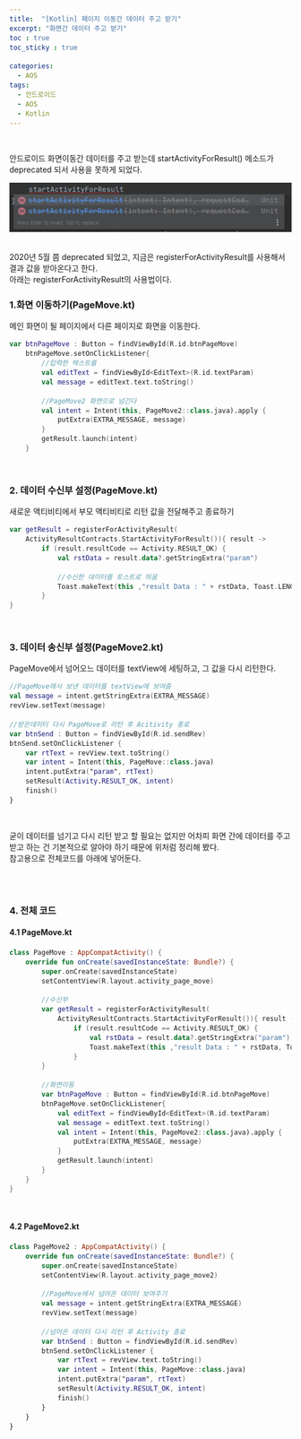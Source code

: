```yaml
---
title:  "[Kotlin] 페이지 이동간 데이터 주고 받기"
excerpt: "화면간 데이터 주고 받기"
toc : true
toc_sticky : true

categories:
  - AOS
tags: 
  - 안드로이드 
  - AOS
  - Kotlin
---
```


<br/>

안드로이드 화면이동간 데이터를 주고 받는데 startActivityForResult() 메소드가 deprecated 되서
사용을 못하게 되었다.

<img src="/assets/images/startActivityForResult.PNG"><br/><br/>

2020년 5월 쯤 deprecated 되었고, 지금은 registerForActivityResult를 사용해서 결과 값을 
받아온다고 한다.<br/>
아래는 registerForActivityResult의 사용법이다.




### 1.화면 이동하기(PageMove.kt)

메인 화면이 될 페이지에서 다른 페이지로 화면을 이동한다.

```kotlin
var btnPageMove : Button = findViewById(R.id.btnPageMove)
    btnPageMove.setOnClickListener{
        //입력한 텍스트를
        val editText = findViewById<EditText>(R.id.textParam)       
        val message = editText.text.toString()

        //PageMove2 화면으로 넘긴다
        val intent = Intent(this, PageMove2::class.java).apply {    
            putExtra(EXTRA_MESSAGE, message)
        }
        getResult.launch(intent)
    }
```

<br/>


### 2. 데이터 수신부 설정(PageMove.kt)

새로운 액티비티에서 부모 액티비티로 리턴 값을 전달해주고 종료하기

```kotlin
var getResult = registerForActivityResult(
    ActivityResultContracts.StartActivityForResult()){ result ->
        if (result.resultCode == Activity.RESULT_OK) {
            val rstData = result.data?.getStringExtra("param")

            //수신한 데이터를 토스트로 띄움
            Toast.makeText(this ,"result Data : " + rstData, Toast.LENGTH_SHORT).show()
        }
}
```

<br/>


### 3. 데이터 송신부 설정(PageMove2.kt)

PageMove에서 넘어오느 데이터를 textView에 세팅하고, 그 값을 다시 리턴한다.
```kotlin
//PageMove에서 보낸 데이터를 textView에 보여줌
val message = intent.getStringExtra(EXTRA_MESSAGE)
revView.setText(message)

//받은데이터 다시 PageMove로 리턴 후 Acitivity 종료
var btnSend : Button = findViewById(R.id.sendRev)
btnSend.setOnClickListener {
    var rtText = revView.text.toString()
    var intent = Intent(this, PageMove::class.java)
    intent.putExtra("param", rtText)
    setResult(Activity.RESULT_OK, intent)
    finish()
}
```

<br/>


굳이 데이터를 넘기고 다시 리턴 받고 할 필요는 없지만 어차피 화면 간에 데이터를 
주고받고 하는 건 기본적으로 알아야 하기 때문에 위처럼 정리해 봤다.<br/>
참고용으로 전체코드를 아래에 넣어둔다.

<br/><br/>


### 4. 전체 코드

#### 4.1 PageMove.kt

```kotlin
class PageMove : AppCompatActivity() {
    override fun onCreate(savedInstanceState: Bundle?) {
        super.onCreate(savedInstanceState)
        setContentView(R.layout.activity_page_move)

        //수신부
        var getResult = registerForActivityResult(
            ActivityResultContracts.StartActivityForResult()){ result ->
                if (result.resultCode == Activity.RESULT_OK) {
                    val rstData = result.data?.getStringExtra("param")
                    Toast.makeText(this ,"result Data : " + rstData, Toast.LENGTH_SHORT).show()
                }
        }

        //화면이동
        var btnPageMove : Button = findViewById(R.id.btnPageMove)
        btnPageMove.setOnClickListener{
            val editText = findViewById<EditText>(R.id.textParam)
            val message = editText.text.toString()
            val intent = Intent(this, PageMove2::class.java).apply {
                putExtra(EXTRA_MESSAGE, message)
            }
            getResult.launch(intent)
        }
    }
}
```

<br/>

#### 4.2 PageMove2.kt

```kotlin
class PageMove2 : AppCompatActivity() {
    override fun onCreate(savedInstanceState: Bundle?) {
        super.onCreate(savedInstanceState)
        setContentView(R.layout.activity_page_move2)

        //PageMove에서 넘어온 데이터 보여주기
        val message = intent.getStringExtra(EXTRA_MESSAGE)
        revView.setText(message)

        //넘어온 데이터 다시 리턴 후 Activity 종료
        var btnSend : Button = findViewById(R.id.sendRev)
        btnSend.setOnClickListener {
            var rtText = revView.text.toString()
            var intent = Intent(this, PageMove::class.java)
            intent.putExtra("param", rtText)
            setResult(Activity.RESULT_OK, intent)
            finish()
        }
    }
}
```
